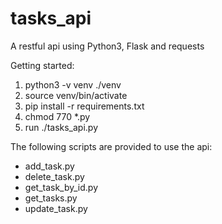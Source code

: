 # tasks_api
A restful api using Python3, Flask and requests

Getting started:

1. python3 -v venv ./venv
2. source venv/bin/activate
3. pip install -r requirements.txt
4. chmod 770 *.py
5. run ./tasks_api.py

The following scripts are provided to use the api:
- add_task.py
- delete_task.py
- get_task_by_id.py
- get_tasks.py
- update_task.py
